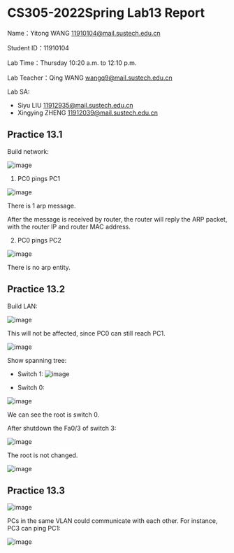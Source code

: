 # CS305-2022Spring Lab13 Report
Name：Yitong WANG 11910104@mail.sustech.edu.cn

Student ID：11910104

Lab Time：Thursday 10:20 a.m. to 12:10 p.m.

Lab Teacher：Qing WANG wangq9@mail.sustech.edu.cn

Lab SA:
- Siyu LIU 11912935@mail.sustech.edu.cn
- Xingying ZHENG 11912039@mail.sustech.edu.cn

## Practice 13.1 
Build network:

![image](https://user-images.githubusercontent.com/64548919/169682710-77fb2a30-536f-4b5c-91eb-824bba3cc24b.png)

1. PC0 pings PC1

![image](https://user-images.githubusercontent.com/64548919/169682919-3f8d8b6f-ca01-405b-b8be-1c22565a0ae8.png)

There is 1 arp message.

After the message is received by router, the router will reply the ARP packet, with the router IP and router MAC address.

2. PC0 pings PC2

![image](https://user-images.githubusercontent.com/64548919/169683120-ca814cc3-ef8a-4cb3-9675-bfbd92336e23.png)

There is no arp entity.

## Practice 13.2

Build LAN:

![image](https://user-images.githubusercontent.com/64548919/169683428-6177e59f-7eba-4ac9-8318-dfefb1982de6.png)

This will not be affected, since PC0 can still reach PC1.

![image](https://user-images.githubusercontent.com/64548919/169683463-826a59ba-df93-4d73-bfc6-153ed35bdb20.png)

Show spanning tree:

- Switch 1:
![image](https://user-images.githubusercontent.com/64548919/169683483-9f561edc-fbc0-4894-b080-f8a11de10389.png)

- Switch 0:

![image](https://user-images.githubusercontent.com/64548919/169683529-928382e9-cff1-44c3-a685-308ee787eccc.png)

We can see the root is switch 0.

After shutdown the Fa0/3 of switch 3:

![image](https://user-images.githubusercontent.com/64548919/169683566-e4b5a625-2843-4c7d-b34c-896d234e99fb.png)

The root is not changed.

![image](https://user-images.githubusercontent.com/64548919/169683577-141d1d54-8a0b-4745-a14c-e585cb48bff7.png)

## Practice 13.3

![image](https://user-images.githubusercontent.com/64548919/169684179-046aab2d-8f46-451d-9fd8-d92ecfd89f54.png)

PCs in the same VLAN could communicate with each other.
For instance, PC3 can ping PC1:

![image](https://user-images.githubusercontent.com/64548919/169685025-37ccb4e8-5e10-4fdf-81da-90b2c63bdefb.png)

